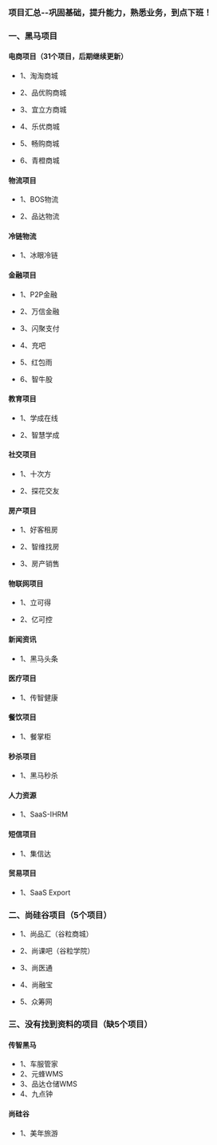 ### 项目汇总--巩固基础，提升能力，熟悉业务，到点下班！

### 一、黑马项目
#### 电商项目（31个项目，后期继续更新）
- 1、淘淘商城

- 2、品优购商城

- 3、宜立方商城

- 4、乐优商城

- 5、畅购商城

- 6、青橙商城

#### 物流项目
- 1、BOS物流

- 2、品达物流

#### 冷链物流
- 1、冰眼冷链

#### 金融项目
- 1、P2P金融

- 2、万信金融

- 3、闪聚支付

- 4、充吧

- 5、红包雨

- 6、智牛股

#### 教育项目
- 1、学成在线

- 2、智慧学成

#### 社交项目
- 1、十次方

- 2、探花交友

#### 房产项目
- 1、好客租房

- 2、智维找房

- 3、房产销售

#### 物联网项目
- 1、立可得

- 2、亿可控

#### 新闻资讯
- 1、黑马头条

#### 医疗项目
- 1、传智健康

#### 餐饮项目
- 1、餐掌柜

#### 秒杀项目
- 1、黑马秒杀

#### 人力资源
- 1、SaaS-IHRM

#### 短信项目
- 1、集信达

#### 贸易项目
- 1、SaaS Export

### 二、尚硅谷项目（5个项目）
- 1、尚品汇（谷粒商城）

- 2、尚课吧（谷粒学院）

- 3、尚医通

- 4、尚融宝

- 5、众筹网

### 三、没有找到资料的项目（缺5个项目）
#### 传智黑马
- 1、车服管家
- 2、元蜂WMS
- 3、品达仓储WMS
- 4、九点钟
#### 尚硅谷
- 1、美年旅游





